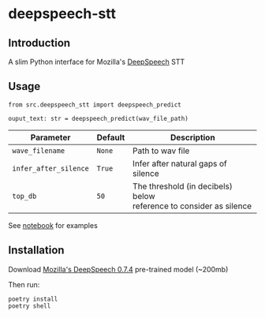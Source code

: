 # deepspeech-stt


## Introduction

A slim Python interface for Mozilla's [DeepSpeech](https://github.com/mozilla/DeepSpeech/) STT

## Usage


```
from src.deepspeech_stt import deepspeech_predict

ouput_text: str = deepspeech_predict(wav_file_path)
```

Parameter | Default | Description
---|---|---
`wave_filename` | `None` | Path to wav file
`infer_after_silence`|`True`| Infer after natural gaps of silence
`top_db` | `50` | The threshold (in decibels) below<br>reference to consider as silence

See [notebook](notebooks/Examples.ipynb) for examples

## Installation

Download [Mozilla's DeepSpeech 0.7.4](https://github.com/mozilla/DeepSpeech/releases) pre-trained model (~200mb)

Then run:

```
poetry install
poetry shell
```
